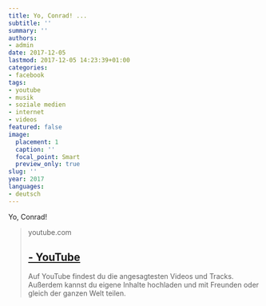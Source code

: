 ```yaml
---
title: Yo, Conrad! ...
subtitle: ''
summary: ''
authors:
- admin
date: 2017-12-05
lastmod: 2017-12-05 14:23:39+01:00
categories:
- facebook
tags:
- youtube
- musik
- soziale medien
- internet
- videos
featured: false
image:
  placement: 1
  caption: ''
  focal_point: Smart
  preview_only: true
slug: ''
year: 2017
languages:
- deutsch
---
```


Yo, Conrad!
> youtube.com
> ## [ - YouTube](https://www.youtube.com/watch?v=GSidHDA4_CQ)
>
>Auf YouTube findest du die angesagtesten Videos und Tracks. Außerdem kannst du eigene Inhalte hochladen und mit Freunden oder gleich der ganzen Welt teilen.